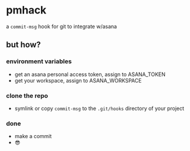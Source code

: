 # pmhack

a `commit-msg` hook for git to integrate w/asana

## but how?

### environment variables

- get an asana personal access token, assign to ASANA_TOKEN
- get your workspace, assign to ASANA_WORKSPACE

### clone the repo

- symlink or copy `commit-msg` to the `.git/hooks` directory of your project

### done

- make a commit
- 😎